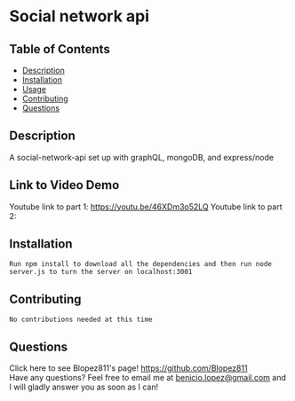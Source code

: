  # Social network api
  
  ## Table of Contents
  * [Description](https://github.com/Blopez811/social-network-api#description)
  * [Installation](https://github.com/Blopez811/social-network-api#installation)
  * [Usage](https://github.com/Blopez811/social-network-api#usage)
  * [Contributing](https://github.com/Blopez811/social-network-api#contributing)
  * [Questions](https://github.com/Blopez811/social-network-api#questions)

  ## Description
   A social-network-api set up with graphQL, mongoDB, and express/node
   
   ## Link to Video Demo
   Youtube link to part 1: https://youtu.be/46XDm3o52LQ
   Youtube link to part 2: 

  ## Installation
    Run npm install to download all the dependencies and then run node server.js to turn the server on localhost:3001
    
  ## Contributing
    No contributions needed at this time

  ## Questions
  Click here to see Blopez811's page! https://github.com/Blopez811  
  Have any questions? Feel free to email me at benicio.lopez@gmail.com and I will gladly answer you as soon as I can!
